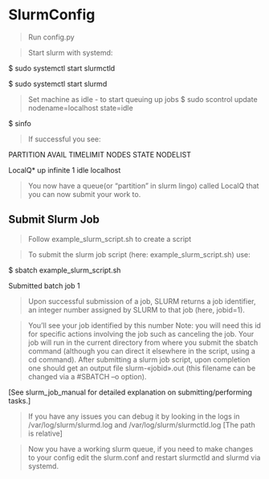 # SlurmConfig

> Run config.py

> Start slurm with systemd:

$ sudo systemctl start slurmctld

$ sudo systemctl start slurmd

> Set machine as idle - to start queuing up jobs
$ sudo scontrol update nodename=localhost state=idle

$ sinfo

> If successful you see:

PARTITION AVAIL  TIMELIMIT  NODES  STATE NODELIST

LocalQ*      up   infinite      1   idle localhost

> You now have a queue(or “partition” in slurm lingo) called LocalQ that you can now submit your work to.

## Submit Slurm Job
> Follow example_slurm_script.sh to create a script

> To submit the slurm job script (here: example_slurm_script.sh) use:

$ sbatch example_slurm_script.sh

Submitted batch job 1

> Upon successful submission of a job, SLURM returns a job identifier, an integer number assigned by SLURM to that job (here, jobid=1).

> You’ll see your job identified by this number
Note: you will need this id for specific actions involving the job such as canceling the job.
Your job will run in the current directory from where you submit the sbatch command (although you can direct it elsewhere in the script, using a cd command). After submitting a slurm job script, upon completion one should get an output file slurm-«jobid».out (this filename can be changed via a #SBATCH –o option).

[See slurm_job_manual for detailed explanation on submitting/performing tasks.]

> If you have any issues you can debug it by looking in the logs in /var/log/slurm/slurmd.log and /var/log/slurm/slurmctld.log [The path is relative]

> Now you have a working slurm queue, if you need to make changes to your config edit the slurm.conf and restart slurmctld and slurmd via systemd.
